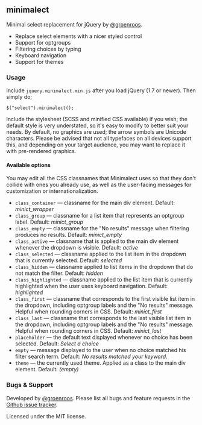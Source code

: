 minimalect
----------

Minimal select replacement for jQuery by [@groenroos](http://twitter.com/groenroos).

* Replace select elements with a nicer styled control
* Support for optgroups
* Filtering choices by typing
* Keyboard navigation
* Support for themes

### Usage

Include `jquery.minimalect.min.js` after you load jQuery (1.7 or newer). Then simply do;

    $("select").minimalect();

Include the stylesheet (SCSS and minified CSS available) if you wish; the default style is very understated, so it's easy to modify to better suit your needs. By default, no graphics are used; the arrow symbols are Unicode characters. Please be advised that not all typefaces on all devices support this, and depending on your target audience, you may want to replace it with pre-rendered graphics.

#### Available options

You may edit all the CSS classnames that Minimalect uses so that they don't collide with ones you already use, as well as the user-facing messages for customization or internationalization.

* `class_container` &mdash; classname for the main div element. Default: *minict_wrapper*
* `class_group` &mdash; classname for a list item that represents an optgroup label. Default: *minict_group*
* `class_empty` &mdash; classname for the "No results" message when filtering produces no results. Default: *minict_empty*
* `class_active` &mdash; classname that is applied to the main div element whenever the dropdown is visible. Default: *active*
* `class_selected` &mdash; classname applied to the list item in the dropdown that is currently selected. Default: *selected*
* `class_hidden` &mdash; classname applied to list items in the dropdown that do not match the filter. Default: *hidden*
* `class_highlighted` &mdash; classname applied to the list item that is currently highlighted when the user uses keyboard navigation. Default: *highlighted*
* `class_first` &mdash; classname that corresponds to the first visible list item in the dropdown, including optgroup labels and the "No results" message. Helpful when rounding corners in CSS. Default: *minict_first*
* `class_last` &mdash; classname that corresponds to the last visible list item in the dropdown, including optgroup labels and the "No results" message. Helpful when rounding corners in CSS. Default: *minict_last*
* `placeholder` &mdash; the default text displayed whenever no choice has been selected. Default: *Select a choice*
* `empty` &mdash; message displayed to the user when no choice matched his filter search term. Default: *No results matched your keyword.*
* `theme` &mdash; the currently used theme. Applied as a class to the main div element. Default: *(empty)*


### Bugs & Support

Developed by [@groenroos](http://twitter.com/groenroos). Please list all bugs and feature requests in the [Github issue tracker](https://github.com/groenroos/minimalect/issues).

Licensed under the MIT license.
